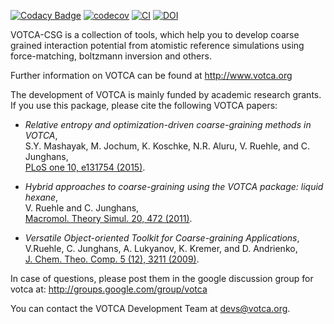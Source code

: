 [![Codacy Badge](https://app.codacy.com/project/badge/Grade/5b140fa4d7f749f5b1ea164694a5cecf)](https://www.codacy.com/gh/votca/csg?utm_source=github.com&amp;utm_medium=referral&amp;utm_content=votca/csg&amp;utm_campaign=Badge_Grade)
[![codecov](https://codecov.io/gh/votca/csg/branch/master/graph/badge.svg)](https://codecov.io/gh/votca/csg)
[![CI](https://github.com/votca/csg/workflows/CI/badge.svg)](https://github.com/votca/csg/actions?query=branch%3Agithub_actions+workflow%3ACI)
[![DOI](https://zenodo.org/badge/41003167.svg)](https://zenodo.org/badge/latestdoi/41003167)

VOTCA-CSG is a collection of tools, which help you to develop coarse grained interaction potential from atomistic reference simulations using force-matching, boltzmann inversion and others. 

Further information on VOTCA can be found at <http://www.votca.org>

The development of VOTCA is mainly funded by academic research grants. If you
use this package, please cite the following VOTCA papers:

* _Relative entropy and optimization-driven coarse-graining methods in VOTCA_,  
  S.Y. Mashayak, M. Jochum, K. Koschke, N.R. Aluru, V. Ruehle, and C.
  Junghans,  
  [PLoS one 10, e131754 (2015)](http://dx.doi.org/10.1371/journal.pone.0131754).

* _Hybrid approaches to coarse-graining using the VOTCA package: liquid
  hexane_,  
  V. Ruehle and C. Junghans,  
  [Macromol. Theory Simul. 20, 472 (2011)](http://dx.doi.org/10.1002/mats.201100011).

* _Versatile Object-oriented Toolkit for Coarse-graining Applications_,  
  V.Ruehle, C. Junghans, A. Lukyanov, K. Kremer, and D. Andrienko,  
  [J. Chem. Theo. Comp. 5 (12), 3211 (2009)](http://dx.doi.org/10.1021/ct900369w).

In case of questions, please post them in the google discussion group for votca
at: <http://groups.google.com/group/votca>

You can contact the VOTCA Development Team at devs@votca.org.
